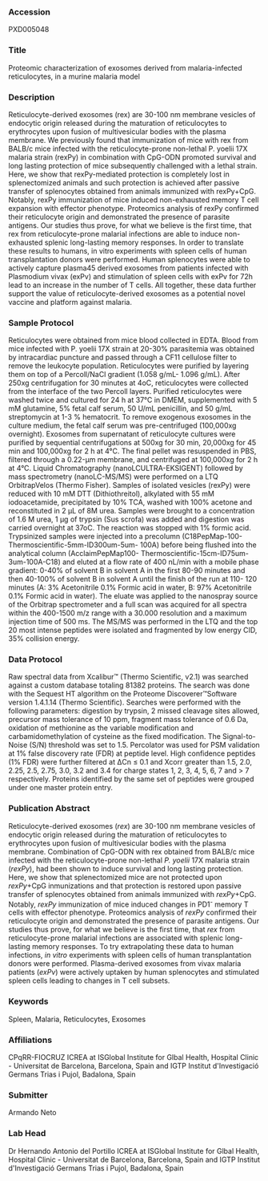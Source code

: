 ### Accession
PXD005048

### Title
Proteomic characterization of exosomes derived from malaria-infected reticulocytes, in a murine malaria model

### Description
Reticulocyte-derived exosomes (rex) are 30-100 nm membrane vesicles of endocytic origin released during the maturation of reticulocytes to erythrocytes upon fusion of multivesicular bodies with the plasma membrane. We previously found that immunization of mice with rex from BALB/c mice infected with the reticulocyte-prone non-lethal P. yoelii 17X malaria strain (rexPy) in combination with CpG-ODN promoted survival and long lasting protection of mice subsequently challenged with a lethal strain. Here, we show that rexPy-mediated protection is completely lost in splenectomized animals and such protection is achieved after passive transfer of splenocytes obtained from animals immunized with rexPy+CpG. Notably, rexPy immunization of mice induced non-exhausted memory T cell expansion with effector phenotype. Proteomics analysis of rexPy confirmed their reticulocyte origin and demonstrated the presence of parasite antigens. Our studies thus prove, for what we believe is the first time, that rex from reticulocyte-prone malarial infections are able to induce non-exhausted splenic long-lasting memory responses. In order to translate these results to humans, in vitro experiments with spleen cells of human transplantation donors were performed. Human splenocytes were able to actively capture plasma45 derived exosomes from patients infected with Plasmodium vivax (exPv) and stimulation of spleen cells with exPv for 72h lead to an increase in the number of T cells. All together, these data further support the value of reticulocyte-derived exosomes as a potential novel vaccine and platform against malaria.

### Sample Protocol
Reticulocytes were obtained from mice blood collected in EDTA. Blood from mice infected with P. yoelii 17X strain at 20-30% parasitemia was obtained by intracardiac puncture and passed through a CF11 cellulose filter to remove the leukocyte population. Reticulocytes were purified by layering them on top of a Percoll/NaCl gradient (1.058 g/mL- 1.096 g/mL). After 250xg centrifugation for 30 minutes at 4oC, reticulocytes were collected from the interface of the two Percoll layers. Purified reticulocytes were washed twice and cultured for 24 h at 37°C in DMEM, supplemented with 5 mM glutamine, 5% fetal calf serum, 50 U/mL penicillin, and 50 g/mL streptomycin at 1-3 % hematocrit. To remove exogenous exosomes in the culture medium, the fetal calf serum was pre-centrifuged (100,000xg overnight). Exosomes from supernatant of reticulocyte cultures were purified by sequential centrifugations at 500xg for 30 min, 20,000xg for 45 min and 100,000xg for 2 h at 4°C. The final pellet was resuspended in PBS, filtered through a 0.22-μm membrane, and centrifuged at 100,000xg for 2 h at 4°C. Liquid Chromatography (nanoLCULTRA-EKSIGENT) followed by mass spectrometry (nanoLC-MS/MS) were performed on a LTQ OrbitrapVelos (Thermo Fisher). Samples of isolated vesicles (rexPy) were reduced with 10 mM DTT (Dithiothreitol), alkylated with 55 mM iodoacetamide, precipitated by 10% TCA, washed with 100% acetone and reconstituted in 2 μL of 8M urea. Samples were brought to a concentration of 1.6 M urea, 1 μg of trypsin (Sus scrofa) was added and digestion was carried overnight at 37oC. The reaction was stopped with 1% formic acid. Trypsinized samples were injected into a precolumn (C18PepMap-100-Thermoscientific-5mm-ID300um-5um- 100A) before being flushed into the analytical column (AcclaimPepMap100- Thermoscientific-15cm-ID75um-3um-100A-C18) and eluted at a flow rate of 400 nL/min with a mobile phase gradient: 0-40% of solvent B in solvent A in the first 80-90 minutes and then 40-100% of solvent B in solvent A until the finish of the run at 110- 120 minutes (A: 3% Acetonitrile 0.1% Formic acid in water, B: 97% Acetonitrile 0.1% Formic acid in water). The eluate was applied to the nanospray source of the Orbitrap spectrometer and a full scan was acquired for all spectra within the 400-1500 m/z range with a 30.000 resolution and a maximum injection time of 500 ms. The MS/MS was performed in the LTQ and the top 20 most intense peptides were isolated and fragmented by low energy CID, 35% collision energy.

### Data Protocol
Raw spectral data from Xcalibur™ (Thermo Scientific, v2.1) was searched against a custom database totaling 81382 proteins. The search was done with the Sequest HT algorithm on the Proteome Discoverer™Software version 1.4.1.14 (Thermo Scientific). Searches were performed with the following parameters: digestion by trypsin, 2 missed cleavage sites allowed, precursor mass tolerance of 10 ppm, fragment mass tolerance of 0.6 Da, oxidation of methionine as the variable modification and carbamidomethylation of cysteine as the fixed modification. The Signal-to-Noise (S/N) threshold was set to 1.5. Percolator was used for PSM validation at 1% false discovery rate (FDR) at peptide level. High confidence peptides (1% FDR) were further filtered at ΔCn ≤ 0.1 and Xcorr greater than 1.5, 2.0, 2.25, 2.5, 2.75, 3.0, 3.2 and 3.4 for charge states 1, 2, 3, 4, 5, 6, 7 and > 7 respectively. Proteins identified by the same set of peptides were grouped under one master protein entry.

### Publication Abstract
Reticulocyte-derived exosomes (<i>rex</i>) are 30-100 nm membrane vesicles of endocytic origin released during the maturation of reticulocytes to erythrocytes upon fusion of multivesicular bodies with the plasma membrane. Combination of CpG-ODN with rex obtained from BALB/c mice infected with the reticulocyte-prone non-lethal <i>P. yoelii</i> 17X malaria strain (<i>rexPy</i>), had been shown to induce survival and long lasting protection. Here, we show that splenectomized mice are not protected upon <i>rexPy</i>+CpG inmunizations and that protection is restored upon passive transfer of splenocytes obtained from animals immunized with <i>rexPy</i>+CpG. Notably, <i>rexPy</i> immunization of mice induced changes in PD1<sup>-</sup> memory T cells with effector phenotype. Proteomics analysis of <i>rexPy</i> confirmed their reticulocyte origin and demonstrated the presence of parasite antigens. Our studies thus prove, for what we believe is the first time, that <i>rex</i> from reticulocyte-prone malarial infections are associated with splenic long-lasting memory responses. To try extrapolating these data to human infections, <i>in vitro</i> experiments with spleen cells of human transplantation donors were performed. Plasma-derived exosomes from vivax malaria patients (<i>exPv</i>) were actively uptaken by human splenocytes and stimulated spleen cells leading to changes in T cell subsets.

### Keywords
Spleen, Malaria, Reticulocytes, Exosomes

### Affiliations
CPqRR-FIOCRUZ
ICREA at ISGlobal Institute for Glbal Health, Hospital Clinic - Universitat de Barcelona, Barcelona, Spain and IGTP Institut d'Investigació Germans Trias i Pujol, Badalona, Spain

### Submitter
Armando Neto

### Lab Head
Dr Hernando Antonio del Portillo
ICREA at ISGlobal Institute for Glbal Health, Hospital Clinic - Universitat de Barcelona, Barcelona, Spain and IGTP Institut d'Investigació Germans Trias i Pujol, Badalona, Spain


